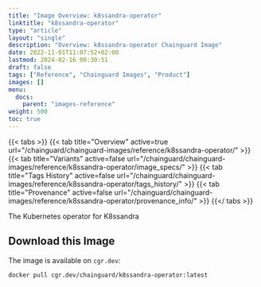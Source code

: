 ```yaml
---
title: "Image Overview: k8ssandra-operator"
linktitle: "k8ssandra-operator"
type: "article"
layout: "single"
description: "Overview: k8ssandra-operator Chainguard Image"
date: 2022-11-01T11:07:52+02:00
lastmod: 2024-02-16 00:30:51
draft: false
tags: ["Reference", "Chainguard Images", "Product"]
images: []
menu: 
  docs: 
    parent: "images-reference"
weight: 500
toc: true
---
```


{{< tabs >}}
{{< tab title="Overview" active=true url="/chainguard/chainguard-images/reference/k8ssandra-operator/" >}}
{{< tab title="Variants" active=false url="/chainguard/chainguard-images/reference/k8ssandra-operator/image_specs/" >}}
{{< tab title="Tags History" active=false url="/chainguard/chainguard-images/reference/k8ssandra-operator/tags_history/" >}}
{{< tab title="Provenance" active=false url="/chainguard/chainguard-images/reference/k8ssandra-operator/provenance_info/" >}}
{{</ tabs >}}



<!--overview:start-->
The Kubernetes operator for K8ssandra
<!--overview:end-->

<!--getting:start-->
## Download this Image
The image is available on `cgr.dev`:

```
docker pull cgr.dev/chainguard/k8ssandra-operator:latest
```
<!--getting:end-->

<!--body:start-->
<!--body:end-->

